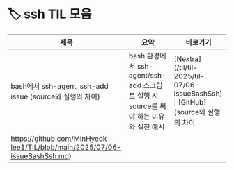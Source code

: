 # 🏷️ ssh TIL 모음

| 제목 | 요약 | 바로가기 |
|------|------|----------|
| bash에서 ssh-agent, ssh-add issue (source와 실행의 차이) | bash 환경에서 ssh-agent/ssh-add 스크립트 실행 시 source를 써야 하는 이유와 실전 예시 | [Nextra](/til/til- 2025/til-07/06-issueBashSsh) \| [GitHub](source와 실행의 차이
https://github.com/MinHyeok-lee1/TIL/blob/main/2025/07/06-issueBashSsh.md) |
